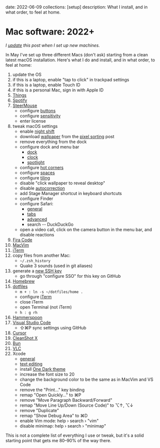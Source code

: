 date: 2022-06-09
collections: [setup]
description: What I install, and in what order, to feel at home.

Mac software: 2022+
===================

*I [update][] this post when I set up new machines.*

  [update]: https://github.com/narfdotpl/narf.pl/commits/master/content/posts/mac-software-2022.md

In May I've set up three different Macs (don't ask) starting from a clean
latest macOS installation. Here's what I do and install, and in what order,
to feel at home:

1. update the OS
1. if this is a laptop, enable "tap to click" in trackpad settings
1. if this is a laptop, enable Touch ID
1. if this is a personal Mac, sign in with Apple ID
1. [Things](https://culturedcode.com/things/)
1. [Spotify](https://www.spotify.com/us/download/mac/)
1. [SteerMouse](https://plentycom.jp/en/steermouse/download.php)
    - configure [buttons](steermouse/buttons.png)
    - configure [sensitivity](steermouse/sensitivity.png)
    - enter license
1. tweak macOS settings
    - enable [night shift](macos/night-shift.png)
    - download [wallpaper](/static/assets/pixel-sorting/wallpaper/flipped.jpg) from the [pixel sorting](/posts/pixel-sorting) post
    - remove everything from the dock
    - configure dock and menu bar
        - [dock](macos/dock.png)
        - [clock](macos/clock.png)
        - [spotlight](macos/spotlight.png)
    - configure [hot corners](macos/hot-corners.png)
    - configure [spaces](macos/spaces.png)
    - configure [tiling](macos/tiling.png)
    - disable "click wallpaper to reveal desktop"
    - disable [autocorrection](macos/keyboard.png)
    - add Stage Manager shortcut in keyboard shortcuts
    - configure Finder
    - configure Safari:
        - [general](safari/general.png)
        - [tabs](safari/tabs.png)
        - [advanced](safari/advanced.png)
        - search -- DuckDuckGo
    - open a video call, click on the camera button in the menu bar, and disable reactions
1. [Fira Code](https://github.com/tonsky/FiraCode/wiki/Installing)
1. [MacVim](https://macvim-dev.github.io/macvim/)
1. [iTerm](https://iterm2.com/)
1. copy files from another Mac:
    - `~/.zsh_history`
    - Quake 3 sounds (used in git aliases)
1. generate a [new SSH key](https://docs.github.com/en/authentication/connecting-to-github-with-ssh/generating-a-new-ssh-key-and-adding-it-to-the-ssh-agent)
    - go through "configure SSO" for this key on GitHub
1. [Homebrew](https://brew.sh)
1. [dotfiles](https://github.com/narfdotpl/dotfiles)
    - `m + : ln -s ~/dotfiles/home .`
    - configure [iTerm](iterm.png)
    - close iTerm
    - open Terminal (not iTerm)
    - `h : g rh`
1. [Hammerspoon](https://www.hammerspoon.org)
1. [Visual Studio Code](https://code.visualstudio.com)
    - ⇧⌘P sync settings using GitHub
1. [Cursor](https://www.cursor.com)
1. [CleanShot X](https://cleanshot.com)
1. [Bun](https://bun.sh)
1. [VLC](https://www.videolan.org/vlc/)
1. Xcode
    - [general](xcode/general.png)
    - [text editing](xcode/text-editing.png)
    - install [One Dark theme](https://github.com/bojan/xcode-one-dark)
    - increase the font size to 20
    - change the background color to be the same as in MacVim and VS Code
    - remove the "Print..." key binding
    - remap "Open Quickly..." to ⌘P
    - remove "Move Paragraph Backward/Forward"
    - remap "Move Line Up/Down (Source Code)" to ⌥↑, ⌥↓
    - remove "Duplicate"
    - remap "Show Debug Area" to ⌘D
    - enable Vim mode: help › search › "vim"
    - disable minimap: help › search › "minimap"

This is not a complete list of everything I use or tweak, but it's a solid
starting point that gets me 80–90% of the way there.
